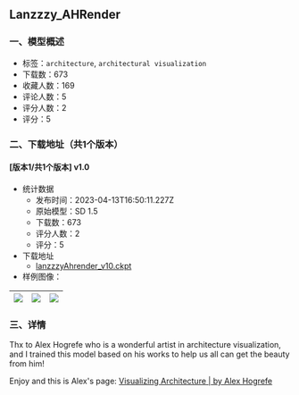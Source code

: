 ## Lanzzzy_AHRender
### 一、模型概述

- 标签：`architecture`, `architectural visualization`
- 下载数：673
- 收藏人数：169
- 评论人数：5
- 评分人数：2
- 评分：5

### 二、下载地址（共1个版本）

#### [版本1/共1个版本] v1.0

- 统计数据
  - 发布时间：2023-04-13T16:50:11.227Z
  - 原始模型：SD 1.5
  - 下载数：673
  - 评分人数：2
  - 评分：5
- 下载地址
  - [lanzzzyAhrender_v10.ckpt](https://civitai.com/api/download/models/44832)
- 样例图像：

| <img src="https://image.civitai.com/xG1nkqKTMzGDvpLrqFT7WA/82d7cdc2-5890-4839-189f-226bc5693100/width=450/487806.jpeg" /> | <img src="https://image.civitai.com/xG1nkqKTMzGDvpLrqFT7WA/1ad57420-47c9-4c06-bc4d-a4939d528500/width=450/487808.jpeg" /> | <img src="https://image.civitai.com/xG1nkqKTMzGDvpLrqFT7WA/2b3a7009-aa90-4b3e-3697-5cc62fc08d00/width=450/487819.jpeg" /> |
| ---- | ---- | ---- |


### 三、详情
<p>Thx to Alex Hogrefe who is a wonderful artist in architecture visualization, and I trained this model based on his works to help us all can get the beauty from him!</p><p>Enjoy and this is Alex's page: <a target="_blank" rel="ugc" href="https://visualizingarchitecture.com/">Visualizing Architecture | by Alex Hogrefe</a></p>